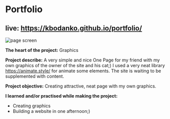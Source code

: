 # Portfolio
## live: https://kbodanko.github.io/portfolio/

![page screen](https://github.com/kbodanko/portfolio/blob/main/portfolio.png)

**The heart of the project:**
Graphics

**Project describe:**
A very simple and nice One Page for my friend with my own graphics of the owner of the site and his cat;) I used a very neat library https://animate.style/ for animate some elements. The site is waiting to be supplemented with content.

**Project objective:**
Creating attractive, neat page with my own graphics.

**I learned and/or practised while making the project:**
- Creating graphics
- Building a website in one afternoon;)
